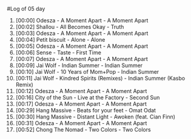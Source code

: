 #Log of 05 day

1. [00:00] Odesza - A Moment Apart - A Moment Apart
1. [00:02] Shallou - All Becomes Okay - Truth
1. [00:03] Odesza - A Moment Apart - A Moment Apart
1. [00:04] Petit biscuit - Alone - Alone
1. [00:05] Odesza - A Moment Apart - A Moment Apart
1. [00:06] Sense - Taste - First Time
1. [00:07] Odesza - A Moment Apart - A Moment Apart
1. [00:09] Jai Wolf - Indian Summer - Indian Summer
1. [00:10] Jai Wolf - 10 Years of Mom+Pop - Indian Summer
1. [00:11] Jai Wolf - Kindred Spirits (Remixes) - Indian Summer (Kasbo Remix)
1. [00:12] Odesza - A Moment Apart - A Moment Apart
1. [00:16] City of the Sun - Live at the Factory - Second Sun
1. [00:17] Odesza - A Moment Apart - A Moment Apart
1. [00:29] Hang Massive - Beats for your feet - Omat Odat
1. [00:30] Hang Massive - Distant Light - Awoken (feat. Cian Finn)
1. [00:31] Odesza - A Moment Apart - A Moment Apart
1. [00:52] Chong The Nomad - Two Colors - Two Colors
